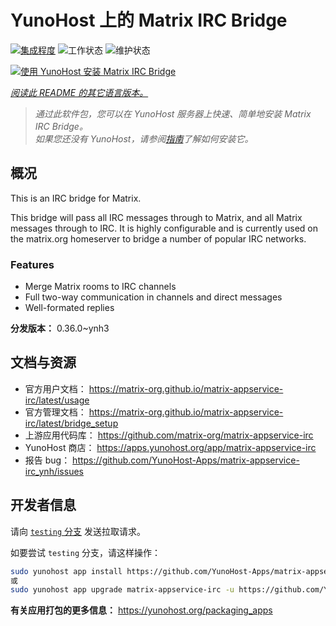 <!--
注意：此 README 由 <https://github.com/YunoHost/apps/tree/master/tools/readme_generator> 自动生成
请勿手动编辑。
-->

# YunoHost 上的 Matrix IRC Bridge

[![集成程度](https://dash.yunohost.org/integration/matrix-appservice-irc.svg)](https://ci-apps.yunohost.org/ci/apps/matrix-appservice-irc/) ![工作状态](https://ci-apps.yunohost.org/ci/badges/matrix-appservice-irc.status.svg) ![维护状态](https://ci-apps.yunohost.org/ci/badges/matrix-appservice-irc.maintain.svg)

[![使用 YunoHost 安装 Matrix IRC Bridge](https://install-app.yunohost.org/install-with-yunohost.svg)](https://install-app.yunohost.org/?app=matrix-appservice-irc)

*[阅读此 README 的其它语言版本。](./ALL_README.md)*

> *通过此软件包，您可以在 YunoHost 服务器上快速、简单地安装 Matrix IRC Bridge。*  
> *如果您还没有 YunoHost，请参阅[指南](https://yunohost.org/install)了解如何安装它。*

## 概况

This is an IRC bridge for Matrix. 

This bridge will pass all IRC messages through to Matrix, and all Matrix messages through to IRC.
It is highly configurable and is currently used on the matrix.org homeserver to bridge a number of popular IRC networks.

### Features

- Merge Matrix rooms to IRC channels
- Full two-way communication in channels and direct messages
- Well-formated replies


**分发版本：** 0.36.0~ynh3
## 文档与资源

- 官方用户文档： <https://matrix-org.github.io/matrix-appservice-irc/latest/usage>
- 官方管理文档： <https://matrix-org.github.io/matrix-appservice-irc/latest/bridge_setup>
- 上游应用代码库： <https://github.com/matrix-org/matrix-appservice-irc>
- YunoHost 商店： <https://apps.yunohost.org/app/matrix-appservice-irc>
- 报告 bug： <https://github.com/YunoHost-Apps/matrix-appservice-irc_ynh/issues>

## 开发者信息

请向 [`testing` 分支](https://github.com/YunoHost-Apps/matrix-appservice-irc_ynh/tree/testing) 发送拉取请求。

如要尝试 `testing` 分支，请这样操作：

```bash
sudo yunohost app install https://github.com/YunoHost-Apps/matrix-appservice-irc_ynh/tree/testing --debug
或
sudo yunohost app upgrade matrix-appservice-irc -u https://github.com/YunoHost-Apps/matrix-appservice-irc_ynh/tree/testing --debug
```

**有关应用打包的更多信息：** <https://yunohost.org/packaging_apps>

